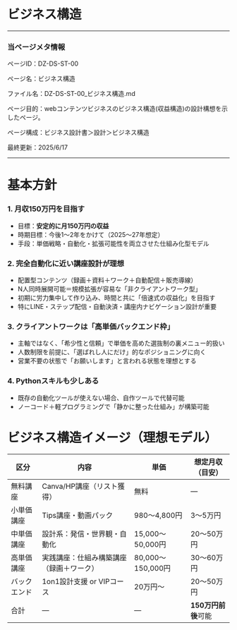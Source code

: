 # ビジネス構造

---

### 当ページメタ情報

ページID：DZ-DS-ST-00

ページ名：ビジネス構造

ファイル名：DZ-DS-ST-00_ビジネス構造.md

ページ目的：webコンテンツビジネスのビジネス構造(収益構造)の設計構想を示したページ。

ページ構成：ビジネス設計書＞設計＞ビジネス構造

最終更新：2025/6/17

---

# 基本方針

### 1. **月収150万円を目指す**

- 目標：**安定的に月150万円の収益**
- 時期目標：今後1〜2年をかけて（2025〜27年想定）
- 手段：単価戦略・自動化・拡張可能性を両立させた仕組み化型モデル

### 2. **完全自動化に近い講座設計が理想**

- 配置型コンテンツ（録画＋資料＋ワーク＋自動配信＋販売導線）
- N人同時展開可能＝規模拡張が容易な「非クライアントワーク型」
- 初期に労力集中して作り込み、時間と共に「倍速式の収益化」を目指す
- 特にLINE・ステップ配信・自動決済・講座内ナビゲーション設計が重要

### 3. **クライアントワークは「高単価バックエンド枠」**

- 主軸ではなく、「希少性と信頼」で単価を高めた選抜制の裏メニュー的扱い
- 人数制限を前提に、「選ばれし人にだけ」的なポジショニングに向く
- 営業不要の状態で「お願いします」と言われる状態を理想とする

### 4. **Pythonスキルも少しある**

- 既存の自動化ツールが使えない場合、自作ツールで代替可能
- ノーコード＋軽プログラミングで「静かに整った仕組み」が構築可能

# ビジネス構造イメージ（理想モデル）

| 区分 | 内容 | 単価 | 想定月収（目安） |
| --- | --- | --- | --- |
| 無料講座 | Canva/HP講座（リスト獲得） | 無料 | — |
| 小単価講座 | Tips講座・動画パック | 980〜4,800円 | 3〜5万円 |
| 中単価講座 | 設計系：発信・世界観・自動化 | 15,000〜50,000円 | 20〜50万円 |
| 高単価講座 | 実践講座：仕組み構築講座（録画＋ワーク） | 80,000〜150,000円 | 30〜60万円 |
| バックエンド | 1on1設計支援 or VIPコース | 20万円〜 | 20〜50万円 |
| 合計 | — | — | **150万円前後**可能 |